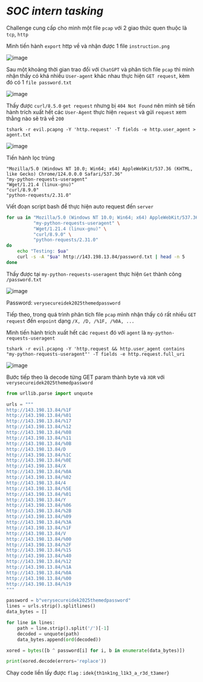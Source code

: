 # _SOC intern tasking_

Challenge cung cấp cho mình một file `pcap` với 2 giao thức quen thuộc là `tcp`, `http`

Mình tiến hành `export` http về và nhận được 1 file `instruction.png`

![image](images/1.png)

Sau một khoảng thời gian trao đổi với `ChatGPT` và phân tích file `pcap` thì mình nhận thấy có khá nhiều `User-agent` khác nhau thực hiện `GET request`, kèm đó có 1 `file password.txt`

![image](images/2.png)

Thấy được `curl/8.5.0` `get request` nhưng bị `404 Not Found` nên mình sẽ tiến hành trích xuất hết các `User-Agent` thực hiện `request` và gửi `request` xem thằng nào sẽ trả về `200`

`tshark -r evil.pcapng -Y 'http.request' -T fields -e http.user_agent > agent.txt`

![image](images/3.png)

Tiến hành lọc trùng

```
"Mozilla/5.0 (Windows NT 10.0; Win64; x64) AppleWebKit/537.36 (KHTML, like Gecko) Chrome/124.0.0.0 Safari/537.36"
"my-python-requests-useragent"
"Wget/1.21.4 (linux-gnu)"
"curl/8.9.0"
"python-requests/2.31.0"
```

Viết đoạn script bash để thực hiện auto request đến `server`

```bash
for ua in "Mozilla/5.0 (Windows NT 10.0; Win64; x64) AppleWebKit/537.36 (KHTML, like Gecko) Chrome/124.0.0.0 Safari/537.36" \
          "my-python-requests-useragent" \
          "Wget/1.21.4 (linux-gnu)" \
          "curl/8.9.0" \
          "python-requests/2.31.0"
do
    echo "Testing: $ua"
    curl -s -A "$ua" http://143.198.13.84/password.txt | head -n 5
done
```
Thấy được tại `my-python-requests-useragent` thực hiện `Get` thành công `/password.txt`

![image](images/4.png)

Password: `verysecureidek2025themedpassword`

Tiếp theo, trong quá trình phân tích file `pcap` mình nhận thấy có rất nhiều `GET request` đến `enpoint` dạng `/X, /D, /%1F, /%0A, ...`

Mình tiến hành trích xuất hết các `request` đó với `agent` là `my-python-requests-useragent`

`tshark -r evil.pcapng -Y 'http.request && http.user_agent contains "my-python-requests-useragent"' -T fields -e http.request.full_uri`

![image](images/5.png)

Bước tiếp theo là decode từng GET param thành byte và `XOR` với `verysecureidek2025themedpassword`

```python
from urllib.parse import unquote

urls = """
http://143.198.13.84/%1F
http://143.198.13.84/%01
http://143.198.13.84/%17
http://143.198.13.84/%12
http://143.198.13.84/%08
http://143.198.13.84/%11
http://143.198.13.84/%0B
http://143.198.13.84/D
http://143.198.13.84/%1C
http://143.198.13.84/%0E
http://143.198.13.84/X
http://143.198.13.84/%0A
http://143.198.13.84/%02
http://143.198.13.84/4
http://143.198.13.84/%5E
http://143.198.13.84/%01
http://143.198.13.84/Y
http://143.198.13.84/%06
http://143.198.13.84/%2B
http://143.198.13.84/%09
http://143.198.13.84/%3A
http://143.198.13.84/%1F
http://143.198.13.84/V
http://143.198.13.84/%00
http://143.198.13.84/%2F
http://143.198.13.84/%15
http://143.198.13.84/%40
http://143.198.13.84/%12
http://143.198.13.84/%1A
http://143.198.13.84/%0A
http://143.198.13.84/%00
http://143.198.13.84/%19
"""

password = b"verysecureidek2025themedpassword"
lines = urls.strip().splitlines()
data_bytes = []

for line in lines:
    path = line.strip().split('/')[-1]
    decoded = unquote(path)
    data_bytes.append(ord(decoded))

xored = bytes([b ^ password[i] for i, b in enumerate(data_bytes)])

print(xored.decode(errors='replace'))
```
Chạy code liền lấy được `flag` : `idek{th1nk1ng_l1k3_a_r3d_t3amer}`



